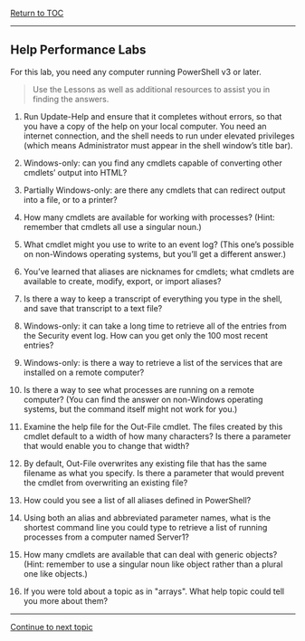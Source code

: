 <a href="https://github.com/CyberTrainingUSAF/Powershell_Training/blob/master/00-Table-of-Contents.md" > Return to TOC </a>

---

## Help Performance Labs

For this lab, you need any computer running PowerShell v3 or later.
> Use the Lessons as well as additional resources to assist you in finding the answers.

1.  Run Update-Help and ensure that it completes without errors, so that you have a copy of the help on your local computer. You need an internet connection, and the shell needs to run under elevated privileges (which means Administrator must appear in the shell window’s title bar).

2.  Windows-only: can you find any cmdlets capable of converting other cmdlets’ output into HTML?

3.  Partially Windows-only: are there any cmdlets that can redirect output into a file, or to a printer?

4.  How many cmdlets are available for working with processes? (Hint: remember that cmdlets all use a singular noun.)

5.  What cmdlet might you use to write to an event log? (This one’s possible on non-Windows operating systems, but you’ll get a different answer.)

6.  You’ve learned that aliases are nicknames for cmdlets; what cmdlets are available to create, modify, export, or import aliases?

7.  Is there a way to keep a transcript of everything you type in the shell, and save that transcript to a text file?

8.  Windows-only: it can take a long time to retrieve all of the entries from the Security event log. How can you get only the 100 most recent entries?

9.  Windows-only: is there a way to retrieve a list of the services that are installed on a remote computer?

10.  Is there a way to see what processes are running on a remote computer? (You can find the answer on non-Windows operating systems, but the command itself might not work for you.)

11.  Examine the help file for the Out-File cmdlet. The files created by this cmdlet default to a width of how many characters? Is there a parameter that would enable you to change that width?

12.  By default, Out-File overwrites any existing file that has the same filename as what you specify. Is there a parameter that would prevent the cmdlet from overwriting an existing file?

13.  How could you see a list of all aliases defined in PowerShell?

14.  Using both an alias and abbreviated parameter names, what is the shortest command line you could type to retrieve a list of running processes from a computer named Server1?

15.  How many cmdlets are available that can deal with generic objects? (Hint: remember to use a singular noun like object rather than a plural one like objects.)

16.  If you were told about a topic as in "arrays". What help topic could tell you more about them?

---

<a href="https://github.com/CyberTrainingUSAF/Powershell_Training/blob/master/02_Basics_Of_Powershell/04_Providers.md" > Continue to next topic </a>
